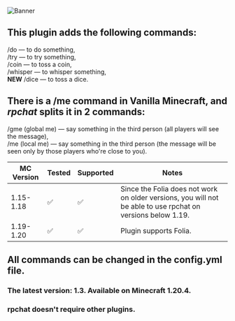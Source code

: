 ![Banner](https://media.discordapp.net/attachments/1052589926119641098/1223316523289018438/image.png?ex=6619694b&is=6606f44b&hm=f0601a87513f374c7acacc6ecee9160b4ffe08d5d04d38335fdd0222463f859a&=&format=webp&quality=lossless&width=1366&height=663)
## This plugin adds the following commands:
/do — to do something,\
/try — to try something,\
/coin — to toss a coin,\
/whisper — to whisper something,\
**NEW** /dice — to toss a dice.

## There is a /me command in Vanilla Minecraft, and _rpchat_ splits it in 2 commands:
/gme (global me) — say something in the third person (all players will see the message),\
/me (local me) — say something in the third person (the message will be seen only by those players who're close to you).

| MC Version | Tested | Supported | Notes                                                           |
| ---------- | ------ | --------- | --------------------------------------------------------------- |
| 1.15-1.18   | ✅    | ✅      | Since the Folia does not work on older versions, you will not be able to use rpchat on versions below 1.19. |
| 1.19-1.20  | ✅   | ✅       | Plugin supports Folia. |

## All commands can be changed in the config.yml file.
### The latest version: 1.3. Available on Minecraft 1.20.4. 
### rpchat doesn't require other plugins.
